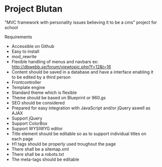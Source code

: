 Project Blutan
====================

"MVC framework with personality issues believing it to be a cms" project for school

Requirements
- Accessible on Github
- Easy to install
- mod_rewrite
- Flexible handling of menus and navbars ex: http://dbwebb.se/forum/viewtopic.php?f=12&t=16
- Content should be saved in a database and have a interface enabling it
  to be edited by a third person
- Frontcontroller
- Template engine
- Standard theme which is flexible
- Theme should be based on Blueprint or 960.gs
- SEO should be considered
- Prepared for easy integration with JavaScript and/or jQuery aswell as AJAX
- Support jQuery
- Support ColorBox
- Support WYSIWYG editor
- Title element should be editable so as to support individual titles on
  each page
- H1 tags should be properly used troughout the page
- There shall be a sitemap.xml
- There shall be a robots.txt
- The meta-tags should be editable 
